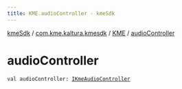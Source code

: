 ```yaml
---
title: KME.audioController - kmeSdk
---
```


[kmeSdk](../../index.html) / [com.kme.kaltura.kmesdk](../index.html) / [KME](index.html) / [audioController](./audio-controller.html)

# audioController

`val audioController: `[`IKmeAudioController`](../../com.kme.kaltura.kmesdk.controller/-i-kme-audio-controller/index.html)